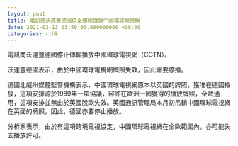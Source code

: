 ```yaml
---
layout: post
title: 電訊商沃達豐德國停止傳輸播放中國環球電視網
date: 2021-02-13 03:50:03.000000000 +08:00
categories: rthk
---
```


電訊商沃達豐德國停止傳輸播放中國環球電視網（CGTN）。

沃達豐德國表示，由於中國環球電視網牌照失效，因此需要停播。

德國北威州媒體監管機構表示，中國環球電視網原本以英國的牌照，獲准在德國播放，這項安排源於1989年一項協議，容許在歐洲一國獲得的播放牌照，全歐通用，這項安排並無由於英國脫歐失效。英國通訊管理局本月初吊銷中國環球電視網在英國的牌照，因此，德國亦要停止播放。

分析家表示，由於有這項跨境電視協定，中國環球電視網在全歐範圍內，亦可能失去播放許可。
